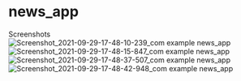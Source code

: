 # news_app

Screenshots
![Screenshot_2021-09-29-17-48-10-239_com example news_app](https://user-images.githubusercontent.com/50079573/135329146-1eaefd1f-cdef-423f-b9ad-f9a552b18b6c.jpg)
![Screenshot_2021-09-29-17-48-15-847_com example news_app](https://user-images.githubusercontent.com/50079573/135329167-8d49e5ee-220b-465c-a164-b5a320708d90.jpg)
![Screenshot_2021-09-29-17-48-37-507_com example news_app](https://user-images.githubusercontent.com/50079573/135329180-f84a167c-69b1-4329-bd99-b20c449407d2.jpg)
![Screenshot_2021-09-29-17-48-42-948_com example news_app](https://user-images.githubusercontent.com/50079573/135329195-bfd393ae-d9b0-40f7-abcc-e2de73c0b46a.jpg)
